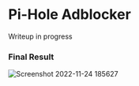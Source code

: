 # Pi-Hole Adblocker


Writeup in progress


### Final Result
![Screenshot 2022-11-24 185627](https://user-images.githubusercontent.com/92404926/203875949-785a7fc6-ddd1-4e77-bd77-8fc2d14e5d6e.png)
